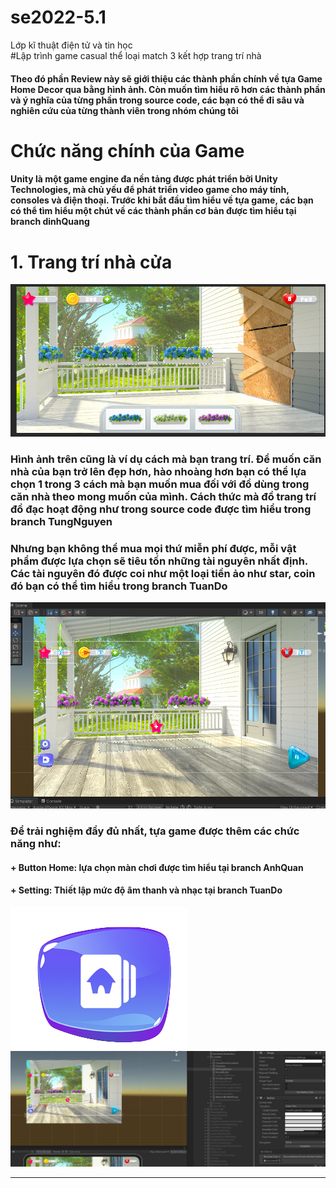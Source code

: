 # se2022-5.1
Lớp kĩ thuật điện tử và tin học<br>
#Lập trình game casual thể loại match 3 kết hợp trang trí nhà
<h4>Theo đó phần Review này sẽ giới thiệu các thành phần chính về tựa Game Home Decor qua bằng hình ảnh. Còn muốn tìm hiểu rõ hơn các thành phần và ý nghĩa của từng phần trong source code, các bạn có thể đi sâu và nghiên cứu của từng thành viên trong nhóm chúng tôi</h4>
<h1 style="justify:center">Chức năng chính của Game</h1>
<h4>Unity là một game engine đa nền tảng được phát triển bởi Unity Technologies, mà chủ yếu để phát triển video game cho máy tính, consoles và điện thoại. Trước khi bắt đầu tìm hiểu về tựa game, các bạn có thể tìm hiểu một chút về các thành phần cơ bản được tìm hiểu tại branch dinhQuang</h4>
<h1 style="justify:center">1. Trang trí nhà cửa</h1>
<img src="https://github.com/KyoGren/se2022-5.1/blob/TungNguyen/Decorate/Decorate_Img/Frenceprops_1.png">
<h3>Hình ảnh trên cũng là ví dụ cách mà bạn trang trí. Để muốn căn nhà của bạn trở lên đẹp hơn, hào nhoàng hơn bạn có thể lựa chọn 1 trong 3 cách mà bạn muốn mua đối với đồ dùng trong căn nhà theo mong muốn của mình. Cách thức mà đồ trang trí đồ đạc hoạt động như trong source code được tìm hiểu trong branch TungNguyen</h3>
<h3>Nhưng bạn không thể mua mọi thứ miễn phí được, mỗi vật phẩm được lựa chọn sẽ tiêu tốn những tài nguyên nhất định. Các tài nguyên đó được coi như một loại tiền ảo như star, coin  đó bạn có thể tìm hiểu trong branch TuanDo</h3>
<img src="https://github.com/KyoGren/se2022-5.1/blob/TuanDo/StarsCurrency/1.png">
<h3>Để trải nghiệm đầy đủ nhất, tựa game được thêm các chức năng như:</h3>
<h4>+ Button Home: lựa chọn màn chơi được tìm hiểu tại branch AnhQuan</h4>
<h4>+ Setting: Thiết lập mức độ âm thanh và nhạc tại branch TuanDo</h4>
<img src="https://github.com/KyoGren/se2022-5.1/blob/AnhQuan/HomeButton/Pic_2_HomeButton.png">
<img src="https://github.com/KyoGren/se2022-5.1/blob/TuanDo/ButtonSetting/1.jpg">
<hr/>

